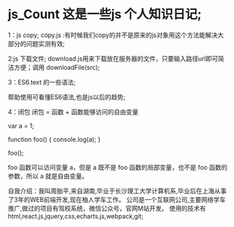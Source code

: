 # js_Count  这是一些js 个人知识日记;

1：js copy;
copy.js :有时候我们copy的并不是原来的js对象用这个方法能解决大部分的问题实测有效;

2:js 下载文件;
download.js用来下载放在服务器的文件，只要输入路径url即可简洁方便；调用 downloadFile(src);

3：ES6.text 的一些语法;

帮助使用可看懂ES6语法,也是js以后的趋势;

4：闭包
闭包 = 函数 + 函数能够访问的自由变量

var a = 1;

function foo() {
    console.log(a);
}

foo();

foo 函数可以访问变量 a，但是 a 既不是 foo 函数的局部变量，也不是 foo 函数的参数，所以 a 就是自由变量。

自我介绍：我叫周胎平,来自湖南,毕业于长沙理工大学计算机系,毕业后在上海从事了3年的WEB前端开发,现在柚人学车工作。
公司是一个互联网公司,主要网络学车推广,做过的项目有驾校系统，微信公众号，官网M站开发。
使用的技术有html,react.js,jquery,css,echarts.js,webpack,git;